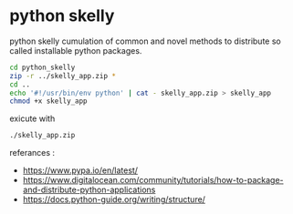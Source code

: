 # python skelly

python skelly cumulation of common and novel methods to distribute so called installable python packages.

```bash
cd python_skelly
zip -r ../skelly_app.zip *
cd ..
echo '#!/usr/bin/env python' | cat - skelly_app.zip > skelly_app
chmod +x skelly_app
```
exicute with
```bash
./skelly_app.zip
```
referances :
- https://www.pypa.io/en/latest/
- https://www.digitalocean.com/community/tutorials/how-to-package-and-distribute-python-applications
- https://docs.python-guide.org/writing/structure/
